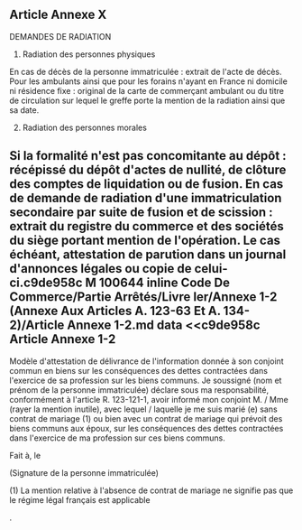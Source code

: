 Article Annexe X
----
DEMANDES DE RADIATION

1. Radiation des personnes physiques

 En cas de décès de la personne immatriculée : extrait de l'acte de décès.
 Pour les ambulants ainsi que pour les forains n'ayant en France ni domicile ni résidence fixe : original de la carte de commerçant ambulant ou du titre de circulation sur lequel le greffe porte la mention de la radiation ainsi que sa date.

2. Radiation des personnes morales

 Si la formalité n'est pas concomitante au dépôt : récépissé du dépôt d'actes de nullité, de clôture des comptes de liquidation ou de fusion.
 En cas de demande de radiation d'une immatriculation secondaire par suite de fusion et de scission : extrait du registre du commerce et des sociétés du siège portant mention de l'opération.
 Le cas échéant, attestation de parution dans un journal d'annonces légales ou copie de celui-ci.c9de958c
M 100644 inline Code De Commerce/Partie Arrêtés/Livre Ier/Annexe 1-2 (Annexe Aux Articles A. 123-63 Et A. 134-2)/Article Annexe 1-2.md
data <<c9de958c
Article Annexe 1-2
----
Modèle d'attestation de délivrance de l'information donnée à son conjoint commun
en biens sur les conséquences des dettes contractées dans l'exercice de sa
profession sur les biens communs. Je soussigné (nom et prénom de la personne
immatriculée) déclare sous ma responsabilité, conformément à l'article R.
123-121-1, avoir informé mon conjoint M. / Mme (rayer la mention inutile), avec
lequel / laquelle je me suis marié (e) sans contrat de mariage (1) ou bien avec
un contrat de mariage qui prévoit des biens communs aux époux, sur les
conséquences des dettes contractées dans l'exercice de ma profession sur ces
biens communs.

Fait à, le

(Signature de la personne immatriculée)

(1) La mention relative à l'absence de contrat de mariage ne signifie pas que le
régime légal français est applicable

.
